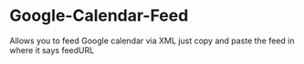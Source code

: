 Google-Calendar-Feed
====================

Allows you to feed Google calendar via XML just copy and paste the feed in where it says feedURL
